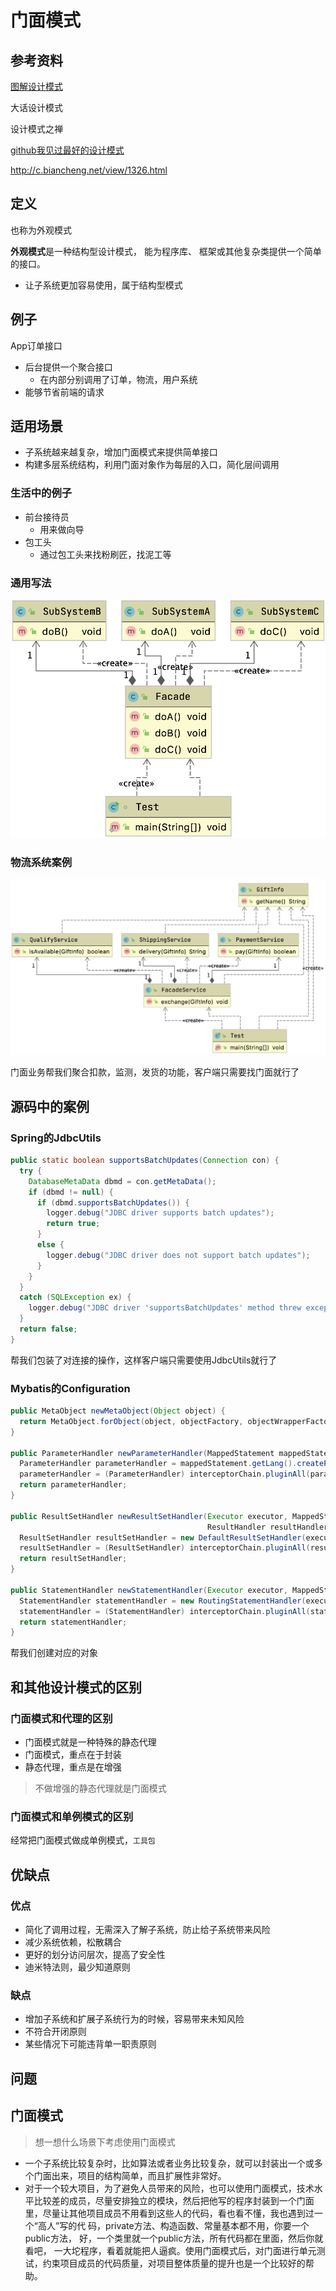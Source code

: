 # 门面模式

## 参考资料

[图解设计模式](https://refactoringguru.cn/design-patterns)

大话设计模式

设计模式之禅

[github我见过最好的设计模式](https://github.com/iluwatar/java-design-patterns)

http://c.biancheng.net/view/1326.html

## 定义

也称为外观模式

**外观模式**是一种结构型设计模式， 能为程序库、 框架或其他复杂类提供一个简单的接口。

- 让子系统更加容易使用，属于结构型模式

## 例子

App订单接口

- 后台提供一个聚合接口
  - 在内部分别调用了订单，物流，用户系统
- 能够节省前端的请求

## 适用场景

- 子系统越来越复杂，增加门面模式来提供简单接口
- 构建多层系统结构，利用门面对象作为每层的入口，简化层间调用

### 生活中的例子

- 前台接待员
  - 用来做向导
- 包工头
  - 通过包工头来找粉刷匠，找泥工等



### 通用写法

![image-20210104125544586](./assets/2021-01-04-045545.png)



### 物流系统案例

![image-20210104125703356](./assets/2021-01-04-045703.png)



门面业务帮我们聚合扣款，监测，发货的功能，客户端只需要找门面就行了



## 源码中的案例

### Spring的JdbcUtils

```java
public static boolean supportsBatchUpdates(Connection con) {
  try {
    DatabaseMetaData dbmd = con.getMetaData();
    if (dbmd != null) {
      if (dbmd.supportsBatchUpdates()) {
        logger.debug("JDBC driver supports batch updates");
        return true;
      }
      else {
        logger.debug("JDBC driver does not support batch updates");
      }
    }
  }
  catch (SQLException ex) {
    logger.debug("JDBC driver 'supportsBatchUpdates' method threw exception", ex);
  }
  return false;
}
```

帮我们包装了对连接的操作，这样客户端只需要使用JdbcUtils就行了

### Mybatis的Configuration

```java
public MetaObject newMetaObject(Object object) {
  return MetaObject.forObject(object, objectFactory, objectWrapperFactory, reflectorFactory);
}

public ParameterHandler newParameterHandler(MappedStatement mappedStatement, Object parameterObject, BoundSql boundSql) {
  ParameterHandler parameterHandler = mappedStatement.getLang().createParameterHandler(mappedStatement, parameterObject, boundSql);
  parameterHandler = (ParameterHandler) interceptorChain.pluginAll(parameterHandler);
  return parameterHandler;
}

public ResultSetHandler newResultSetHandler(Executor executor, MappedStatement mappedStatement, RowBounds rowBounds, ParameterHandler parameterHandler,
                                            ResultHandler resultHandler, BoundSql boundSql) {
  ResultSetHandler resultSetHandler = new DefaultResultSetHandler(executor, mappedStatement, parameterHandler, resultHandler, boundSql, rowBounds);
  resultSetHandler = (ResultSetHandler) interceptorChain.pluginAll(resultSetHandler);
  return resultSetHandler;
}

public StatementHandler newStatementHandler(Executor executor, MappedStatement mappedStatement, Object parameterObject, RowBounds rowBounds, ResultHandler resultHandler, BoundSql boundSql) {
  StatementHandler statementHandler = new RoutingStatementHandler(executor, mappedStatement, parameterObject, rowBounds, resultHandler, boundSql);
  statementHandler = (StatementHandler) interceptorChain.pluginAll(statementHandler);
  return statementHandler;
}
```

帮我们创建对应的对象

## 和其他设计模式的区别

### 门面模式和代理的区别

- 门面模式就是一种特殊的静态代理
- 门面模式，重点在于封装
- 静态代理，重点是在增强

> 不做增强的静态代理就是门面模式

### 门面模式和单例模式的区别

经常把门面模式做成单例模式，`工具包`

## 优缺点

### 优点

- 简化了调用过程，无需深入了解子系统，防止给子系统带来风险
- 减少系统依赖，松散耦合
- 更好的划分访问层次，提高了安全性
- 迪米特法则，最少知道原则

### 缺点

- 增加子系统和扩展子系统行为的时候，容易带来未知风险
- 不符合开闭原则
- 某些情况下可能违背单一职责原则

## 问题

## 门面模式

> 想一想什么场景下考虑使用门面模式

- 一个子系统比较复杂时，比如算法或者业务比较复杂，就可以封装出一个或多个门面出来，项目的结构简单，而且扩展性非常好。
- 对于一个较大项目，为了避免人员带来的风险，也可以使用门面模式，技术水平比较差的成员，尽量安排独立的模块，然后把他写的程序封装到一个门面里，尽量让其他项目成员不用看到这些人的代码，看也看不懂，我也遇到过一个“高人”写的代 码，private方法、构造函数、常量基本都不用，你要一个public方法， 好，一个类里就一个public方法，所有代码都在里面，然后你就看吧， 一大坨程序，看着就能把人逼疯。使用门面模式后，对门面进行单元测试，约束项目成员的代码质量，对项目整体质量的提升也是一个比较好的帮助。

